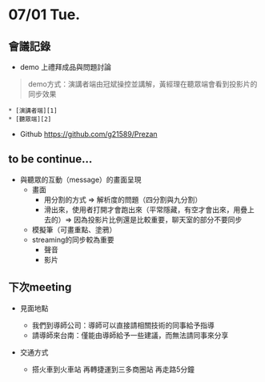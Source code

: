 # 07/01 Tue.

## 會議記錄

* demo 上禮拜成品與問題討論
>demo方式：演講者端由冠斌操控並講解，黃經理在聽眾端會看到投影片的同步效果

    * [演講者端][1]
    * [聽眾端][2] 
    
* Github [](https://github.com/g21589/Prezan)https://github.com/g21589/Prezan


## to be continue...

* 與聽眾的互動（message）的畫面呈現
    * 畫面
        * 用分割的方式 => 解析度的問題（四分割與九分割）
        * 滑出來，使用者打開才會跑出來（平常隱藏，有空才會出來，用疊上去的）=> 因為投影片比例還是比較重要，聊天室的部分不要同步
    * 模擬筆（可畫重點、塗鴉）
    * streaming的同步較為重要
        * 聲音
        * 影片

## 下次meeting

* 見面地點
    * 我們到導師公司：導師可以直接請相關技術的同事給予指導
    * 請導師來台南：僅能由導師給予一些建議，而無法請同事來分享
* 交通方式
    * 搭火車到火車站 再轉捷運到三多商圈站 再走路5分鐘

  [1]: http://140.116.245.107/prezan/speaker.html
  [2]: http://140.116.245.107/prezan/audience.html
